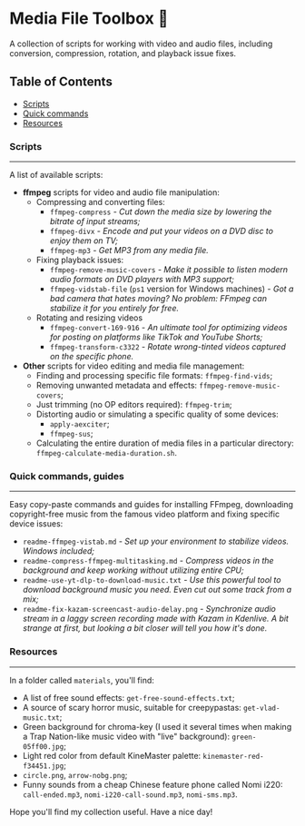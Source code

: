 
**Media File Toolbox 🎥**
==========================

A collection of scripts for working with video and audio files, including conversion, compression, rotation, and playback issue fixes.

**Table of Contents**
--------------------

* [Scripts](#scripts)
* [Quick commands](#quick-commands,-guides)
* [Resources](#resources)

### Scripts
-----------

A list of available scripts:

* **ffmpeg** scripts for video and audio file manipulation:
  + Compressing and converting files:
    - `ffmpeg-compress` *- Cut down the media size by lowering the bitrate of input streams;*
    - `ffmpeg-divx` *- Encode and put your videos on a DVD disc to enjoy them on TV;*
    - `ffmpeg-mp3` *- Get MP3 from any media file.*
  + Fixing playback issues:
    - `ffmpeg-remove-music-covers` *- Make it possible to listen modern audio formats on DVD players with MP3 support;*
    - `ffmpeg-vidstab-file` (`ps1` version for Windows machines) *- Got a bad camera that hates moving? No problem: FFmpeg can stabilize it for you entirely for free.*
  + Rotating and resizing videos
     - `ffmpeg-convert-169-916` *- An ultimate tool for optimizing videos for posting on platforms like TikTok and YouTube Shorts;*
     - `ffmpeg-transform-c3322` *- Rotate wrong-tinted videos captured on the specific phone.*
* **Other** scripts for video editing and media file management:
  + Finding and processing specific file formats: `ffmpeg-find-vids`;
  + Removing unwanted metadata and effects: `ffmpeg-remove-music-covers`;
  + Just trimming (no OP editors required): `ffmpeg-trim`;
  + Distorting audio or simulating a specific quality of some devices:
    - `apply-aexciter`;
    - `ffmpeg-sus`;
  + Calculating the entire duration of media files in a particular directory: `ffmpeg-calculate-media-duration.sh`.

### Quick commands, guides
----------------

Easy copy-paste commands and guides for installing FFmpeg, downloading copyright-free music from the famous video platform and fixing specific device issues:

* `readme-ffmpeg-vistab.md` *- Set up your environment to stabilize videos. Windows included;*
* `readme-compress-ffmpeg-multitasking.md` *- Compress videos in the background and keep working without utilizing entire CPU;*
* `readme-use-yt-dlp-to-download-music.txt` *- Use this powerful tool to download background music you need. Even cut out some track from a mix;*
* `readme-fix-kazam-screencast-audio-delay.png` *- Synchronize audio stream in a laggy screen recording made with Kazam in Kdenlive. A bit strange at first, but looking a bit closer will tell you how it's done.*

### Resources
--------------

In a folder called `materials`, you'll find:
* A list of free sound effects: `get-free-sound-effects.txt`;
* A source of scary horror music, suitable for creepypastas: `get-vlad-music.txt`;
* Green background for chroma-key (I used it several times when making a Trap Nation-like music video with "live" background): `green-05ff00.jpg`;
* Light red color from default KineMaster palette: `kinemaster-red-f34451.jpg`;
* `circle.png`, `arrow-nobg.png`;
* Funny sounds from a cheap Chinese feature phone called Nomi i220: `call-ended.mp3`, `nomi-i220-call-sound.mp3`, `nomi-sms.mp3`.

Hope you'll find my collection useful. Have a nice day!
